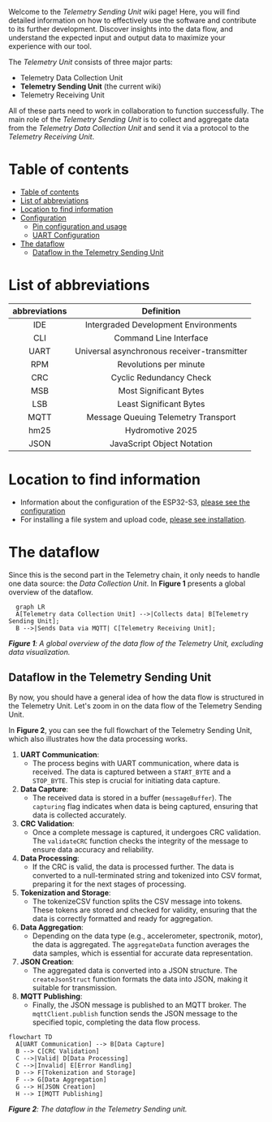 Welcome to the _Telemetry Sending Unit_ wiki page! Here, you will find detailed information on how to effectively use the software and contribute to its further development. Discover insights into the data flow, and understand the expected input and output data to maximize your experience with our tool.

The _Telemetry Unit_ consists of three major parts:

- Telemetry Data Collection Unit
- **Telemetry Sending Unit** (the current wiki)
- Telemetry Receiving Unit

All of these parts need to work in collaboration to function successfully. The main role of the _Telemetry Sending Unit_ is to collect and aggregate data from the _Telemetry Data Collection Unit_ and send it via a protocol to the _Telemetry Receiving Unit_.

# Table of contents

<!--TOC-->

* [Table of contents](#table-of-contents)
* [List of abbreviations](#list-of-abbreviations)
* [Location to find information](#location-to-find-information)
* [Configuration](#configuration)
  * [Pin configuration and usage](#pin-configuration-and-usage)
  * [UART Configuration](#uart-configuration)
* [The dataflow](#the-dataflow)
  * [Dataflow in the Telemetry Sending Unit](#dataflow-in-the-telemetry-sending-unit)

<!--TOC-->

# List of abbreviations

| abbreviations | Definition |
|:-------------:|:----------:|
| IDE | Intergraded Development Environments |
| CLI | Command Line Interface |
| UART | Universal asynchronous receiver-transmitter |
| RPM | Revolutions per minute |
| CRC | Cyclic Redundancy Check |
| MSB | Most Significant Bytes |
| LSB | Least Significant Bytes |
| MQTT | Message Queuing Telemetry Transport |
| hm25 | Hydromotive 2025 |
| JSON | JavaScript Object Notation |

# Location to find information
- Information about the configuration of the ESP32-S3, [please see the configuration](/ESP32-S3-configuration.md)
- For installing a file system and upload code, [please see installation](/wikis/home/Sending-unit/Installation.md).

# The dataflow

Since this is the second part in the Telemetry chain, it only needs to handle one data source: the _Data Collection Unit_. In **Figure 1** presents a global overview of the dataflow.

```mermaid
  graph LR
  A[Telemetry data Collection Unit] -->|Collects data| B[Telemetry Sending Unit];
  B -->|Sends Data via MQTT| C[Telemetry Receiving Unit];
```

**_Figure 1_**_: A global overview of the data flow of the Telemetry Unit, excluding data visualization._

## Dataflow in the Telemetry Sending Unit

By now, you should have a general idea of how the data flow is structured in the Telemetry Unit. Let's zoom in on the data flow of the Telemetry Sending Unit.

In **Figure 2**, you can see the full flowchart of the Telemetry Sending Unit, which also illustrates how the data processing works.

1. **UART Communication**:
   - The process begins with UART communication, where data is received. The data is captured between a `START_BYTE` and a `STOP_BYTE`. This step is crucial for initiating data capture.
2. **Data Capture**:
   - The received data is stored in a buffer (`messageBuffer`). The `capturing` flag indicates when data is being captured, ensuring that data is collected accurately.
3. **CRC Validation**:
   - Once a complete message is captured, it undergoes CRC validation. The `validateCRC` function checks the integrity of the message to ensure data accuracy and reliability.
4. **Data Processing**:
   - If the CRC is valid, the data is processed further. The data is converted to a null-terminated string and tokenized into CSV format, preparing it for the next stages of processing.
5. **Tokenization and Storage**:
   - The tokenizeCSV function splits the CSV message into tokens. These tokens are stored and checked for validity, ensuring that the data is correctly formatted and ready for aggregation.
6. **Data Aggregation**:
   - Depending on the data type (e.g., accelerometer, spectronik, motor), the data is aggregated. The `aggregateData` function averages the data samples, which is essential for accurate data representation.
7. **JSON Creation**:
   - The aggregated data is converted into a JSON structure. The `createJsonStruct` function formats the data into JSON, making it suitable for transmission.
8. **MQTT Publishing**:
   - Finally, the JSON message is published to an MQTT broker. The `mqttClient.publish` function sends the JSON message to the specified topic, completing the data flow process.

```mermaid
flowchart TD
  A[UART Communication] --> B[Data Capture]
  B --> C[CRC Validation]
  C -->|Valid| D[Data Processing]
  C -->|Invalid| E[Error Handling]
  D --> F[Tokenization and Storage]
  F --> G[Data Aggregation]
  G --> H[JSON Creation]
  H --> I[MQTT Publishing]
```

**_Figure 2_**_: The dataflow in the Telemetry Sending unit._